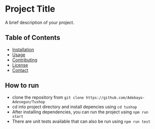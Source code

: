 # Project Title

A brief description of your project.

## Table of Contents

- [Installation](#installation)
- [Usage](#usage)
- [Contributing](#contributing)
- [License](#license)
- [Contact](#contact)

## How to run

 - clone the repository from `git clone https://github.com/Adebayo-Adesegun/Tushop`
 - cd into project directory and install depencies using `cd tushop`
 - After installing dependencies, you can run the project using `npm run start`
 - There are unit tests available that can also be run using `npm run test`

